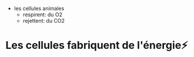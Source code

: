 - les cellules animales 
	- respirent: du O2
	- rejettent: du CO2

# Les cellules fabriquent de l'énergie⚡

